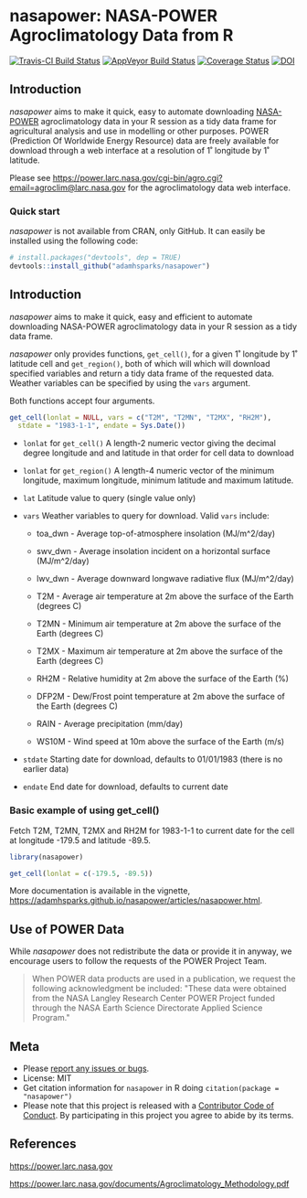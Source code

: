 nasapower: NASA-POWER Agroclimatology Data from R
================

[![Travis-CI Build Status](https://travis-ci.org/adamhsparks/nasapower.svg?branch=master)](https://travis-ci.org/adamhsparks/nasapower) [![AppVeyor Build Status](https://ci.appveyor.com/api/projects/status/github/adamhsparks/nasapower?branch=master&svg=true)](https://ci.appveyor.com/project/adamhsparks/nasapower) [![Coverage Status](https://img.shields.io/codecov/c/github/adamhsparks/nasapower/master.svg)](https://codecov.io/github/adamhsparks/nasapower?branch=master) [![DOI](https://zenodo.org/badge/109224461.svg)](https://zenodo.org/badge/latestdoi/109224461)

Introduction
------------

*nasapower* aims to make it quick, easy to automate downloading [NASA-POWER](https://power.larc.nasa.gov) agroclimatology data in your R session as a tidy data frame for agricultural analysis and use in modelling or other purposes. POWER (Prediction Of Worldwide Energy Resource) data are freely available for download through a web interface at a resolution of 1˚ longitude by 1˚ latitude.

Please see <https://power.larc.nasa.gov/cgi-bin/agro.cgi?email=agroclim@larc.nasa.gov> for the agroclimatology data web interface.

### Quick start

*nasapower* is not available from CRAN, only GitHub. It can easily be installed using the following code:

``` r
# install.packages("devtools", dep = TRUE)
devtools::install_github("adamhsparks/nasapower")
```

Introduction
------------

*nasapower* aims to make it quick, easy and efficient to automate downloading NASA-POWER agroclimatology data in your R session as a tidy data frame.

*nasapower* only provides functions, `get_cell()`, for a given 1˚ longitude by 1˚ latitude cell and `get_region()`, both of which will which will download specified variables and return a tidy data frame of the requested data. Weather variables can be specified by using the `vars` argument.

Both functions accept four arguments.

``` r
get_cell(lonlat = NULL, vars = c("T2M", "T2MN", "T2MX", "RH2M"),
  stdate = "1983-1-1", endate = Sys.Date())
```

-   `lonlat` for `get_cell()` A length-2 numeric vector giving the decimal degree longitude and and latitude in that order for cell data to download

-   `lonlat` for `get_region()` A length-4 numeric vector of the minimum longitude, maximum longitude, minimum latitude and maximum latitude.

-   `lat` Latitude value to query (single value only)

-   `vars` Weather variables to query for download. Valid `vars` include:

    -   toa\_dwn - Average top-of-atmosphere insolation (MJ/m^2/day)

    -   swv\_dwn - Average insolation incident on a horizontal surface (MJ/m^2/day)

    -   lwv\_dwn - Average downward longwave radiative flux (MJ/m^2/day)

    -   T2M - Average air temperature at 2m above the surface of the Earth (degrees C)

    -   T2MN - Minimum air temperature at 2m above the surface of the Earth (degrees C)

    -   T2MX - Maximum air temperature at 2m above the surface of the Earth (degrees C)

    -   RH2M - Relative humidity at 2m above the surface of the Earth (%)

    -   DFP2M - Dew/Frost point temperature at 2m above the surface of the Earth (degrees C)

    -   RAIN - Average precipitation (mm/day)

    -   WS10M - Wind speed at 10m above the surface of the Earth (m/s)

-   `stdate` Starting date for download, defaults to 01/01/1983 (there is no earlier data)

-   `endate` End date for download, defaults to current date

### Basic example of using get\_cell()

Fetch T2M, T2MN, T2MX and RH2M for 1983-1-1 to current date for the cell at longitude -179.5 and latitude -89.5.

``` r
library(nasapower)

get_cell(lonlat = c(-179.5, -89.5))
```

More documentation is available in the vignette, <https://adamhsparks.github.io/nasapower/articles/nasapower.html>.

Use of POWER Data
-----------------

While *nasapower* does not redistribute the data or provide it in anyway, we encourage users to follow the requests of the POWER Project Team.

> When POWER data products are used in a publication, we request the following acknowledgment be included: "These data were obtained from the NASA Langley Research Center POWER Project funded through the NASA Earth Science Directorate Applied Science Program."

Meta
----

-   Please [report any issues or bugs](https://github.com/adamhsparks/nasapower/issues).
-   License: MIT
-   Get citation information for `nasapower` in R doing `citation(package = "nasapower")`
-   Please note that this project is released with a [Contributor Code of Conduct](CONDUCT.md). By participating in this project you agree to abide by its terms.

References
----------

<https://power.larc.nasa.gov>

<https://power.larc.nasa.gov/documents/Agroclimatology_Methodology.pdf>
